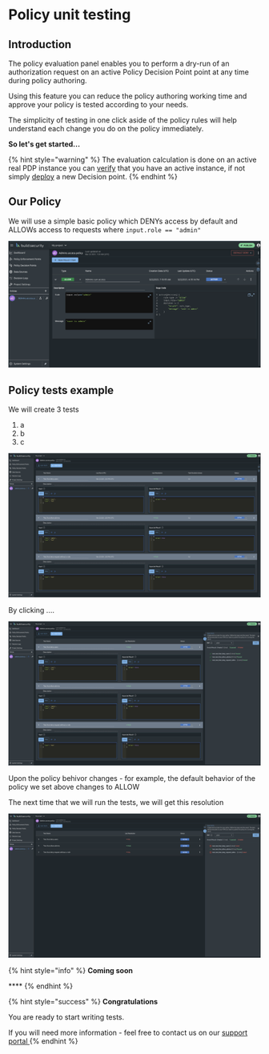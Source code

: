 # Policy unit testing

## Introduction

The policy evaluation panel enables you to perform a dry-run of an authorization request on an active Policy Decision Point point at any time during policy authoring.

Using this feature you can reduce the policy authoring working time and approve your policy is tested according to your needs.

The simplicity of testing in one click aside of the policy rules will help understand each change you do on the policy immediately.

**So let's get started...**

{% hint style="warning" %}
The evaluation calculation is done on an active real PDP instance you can [verify](doc:policy-decision-points) that you have an active instance, if not simply [deploy](doc:pdp-implementation) a new Decision point.
{% endhint %}

## Our Policy

We will use a simple basic policy which DENYs access by default and ALLOWs access to requests where `input.role == "admin"`

![Policy example ](../../.gitbook/assets/screen-shot-2021-03-22-at-18.38.48.png)

## Policy tests example 

We will create 3 tests 

1. a
2. b
3. c

![Policy tests](../../.gitbook/assets/screen-shot-2021-03-22-at-18.45.03.png)

By clicking ....



![Policy test resultion ](../../.gitbook/assets/screen-shot-2021-03-22-at-18.45.17.png)



Upon the policy behivor changes - for example, the default behavior of the policy we set above changes to ALLOW

 The next time that we will run the tests, we will get this resolution

![](../../.gitbook/assets/screen-shot-2021-03-22-at-18.45.54.png)



{% hint style="info" %}
**Coming soon** 

\*\*\*\*
{% endhint %}







{% hint style="success" %}
**Congratulations**

You are ready to start writing tests.

If you will need more information - feel free to contact us on our [support portal ](https://build-security.atlassian.net/servicedesk/customer/portals)
{% endhint %}





